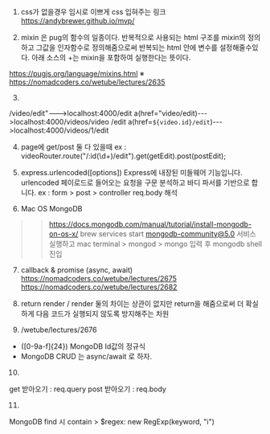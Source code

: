 1. css가 없을경우 임시로 이쁘게 css 입혀주는 링크
https://andybrewer.github.io/mvp/

2. mixin 은 pug의 함수의 일종이다. 반복적으로 사용되는 html 구조를 mixin의 정의하고 그값을 인자함수로 정의해줌으로써 반복되는 html 안에 변수를 설정해줄수있다. 아래 소스의 +는 mixin을 포함하여 실행한다는 뜻이다.

https://pugjs.org/language/mixins.html
※ https://nomadcoders.co/wetube/lectures/2635

3. 
/video/edit"--->localhost:4000/edit
a(href="video/edit)--->localhost:4000/videos/video /edit
a(href=`${video.id}/edit`)--->localhost:4000/videos/1/edit

4. page에 get/post 둘 다 있을때
ex : videoRouter.route("/:id(\\d+)/edit").get(getEdit).post(postEdit);

5. express.urlencoded([options])
Express에 내장된 미들웨어 기능입니다. urlencoded 페이로드로 들어오는 요청을 구문 분석하고 바디 파서를 기반으로 합니다.
ex : form > post > controller req.body 해석

6. Mac OS MongoDB
>> https://docs.mongodb.com/manual/tutorial/install-mongodb-on-os-x/
>> brew services start mongodb-community@5.0 서비스 실행하고
>> mac terminal > mongod > mongo 입력 후 mongodb shell 진입

7. callback & promise (async, await)
https://nomadcoders.co/wetube/lectures/2675
https://nomadcoders.co/wetube/lectures/2682

8. return render / render 둘의 차이는 상관이 없지만 return을 해줌으로써 더 확실하게 다음 코드가 실행되지 않도록 방지해주는 차원

9. /wetube/lectures/2676
- ([0-9a-f]{24}) MongoDB Id값의 정규식
- MongoDB CRUD 는 async/await 로 하자.

10. 
get 받아오기 : req.query
post 받아오기 : req.body

11. 
MongoDB find 시 contain > $regex: new RegExp(keyword, "i")